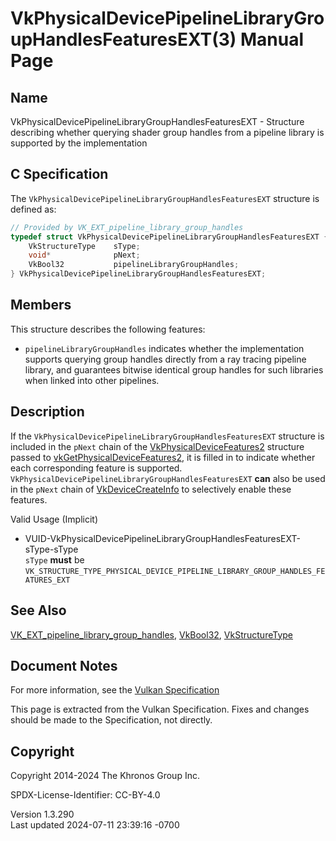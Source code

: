 # VkPhysicalDevicePipelineLibraryGroupHandlesFeaturesEXT(3) Manual Page

## Name

VkPhysicalDevicePipelineLibraryGroupHandlesFeaturesEXT - Structure
describing whether querying shader group handles from a pipeline library
is supported by the implementation



## <a href="#_c_specification" class="anchor"></a>C Specification

The `VkPhysicalDevicePipelineLibraryGroupHandlesFeaturesEXT` structure
is defined as:

``` c
// Provided by VK_EXT_pipeline_library_group_handles
typedef struct VkPhysicalDevicePipelineLibraryGroupHandlesFeaturesEXT {
    VkStructureType    sType;
    void*              pNext;
    VkBool32           pipelineLibraryGroupHandles;
} VkPhysicalDevicePipelineLibraryGroupHandlesFeaturesEXT;
```

## <a href="#_members" class="anchor"></a>Members

This structure describes the following features:

- <span id="features-pipelineLibraryGroupHandles"></span>
  `pipelineLibraryGroupHandles` indicates whether the implementation
  supports querying group handles directly from a ray tracing pipeline
  library, and guarantees bitwise identical group handles for such
  libraries when linked into other pipelines.

## <a href="#_description" class="anchor"></a>Description

If the `VkPhysicalDevicePipelineLibraryGroupHandlesFeaturesEXT`
structure is included in the `pNext` chain of the
[VkPhysicalDeviceFeatures2](https://registry.khronos.org/vulkan/specs/1.3-extensions/man/html/VkPhysicalDeviceFeatures2.html) structure
passed to
[vkGetPhysicalDeviceFeatures2](https://registry.khronos.org/vulkan/specs/1.3-extensions/man/html/vkGetPhysicalDeviceFeatures2.html), it is
filled in to indicate whether each corresponding feature is supported.
`VkPhysicalDevicePipelineLibraryGroupHandlesFeaturesEXT` **can** also be
used in the `pNext` chain of
[VkDeviceCreateInfo](https://registry.khronos.org/vulkan/specs/1.3-extensions/man/html/VkDeviceCreateInfo.html) to selectively enable
these features.

Valid Usage (Implicit)

- <a
  href="#VUID-VkPhysicalDevicePipelineLibraryGroupHandlesFeaturesEXT-sType-sType"
  id="VUID-VkPhysicalDevicePipelineLibraryGroupHandlesFeaturesEXT-sType-sType"></a>
  VUID-VkPhysicalDevicePipelineLibraryGroupHandlesFeaturesEXT-sType-sType  
  `sType` **must** be
  `VK_STRUCTURE_TYPE_PHYSICAL_DEVICE_PIPELINE_LIBRARY_GROUP_HANDLES_FEATURES_EXT`

## <a href="#_see_also" class="anchor"></a>See Also

[VK_EXT_pipeline_library_group_handles](https://registry.khronos.org/vulkan/specs/1.3-extensions/man/html/VK_EXT_pipeline_library_group_handles.html),
[VkBool32](https://registry.khronos.org/vulkan/specs/1.3-extensions/man/html/VkBool32.html), [VkStructureType](https://registry.khronos.org/vulkan/specs/1.3-extensions/man/html/VkStructureType.html)

## <a href="#_document_notes" class="anchor"></a>Document Notes

For more information, see the <a
href="https://registry.khronos.org/vulkan/specs/1.3-extensions/html/vkspec.html#VkPhysicalDevicePipelineLibraryGroupHandlesFeaturesEXT"
target="_blank" rel="noopener">Vulkan Specification</a>

This page is extracted from the Vulkan Specification. Fixes and changes
should be made to the Specification, not directly.

## <a href="#_copyright" class="anchor"></a>Copyright

Copyright 2014-2024 The Khronos Group Inc.

SPDX-License-Identifier: CC-BY-4.0

Version 1.3.290  
Last updated 2024-07-11 23:39:16 -0700
